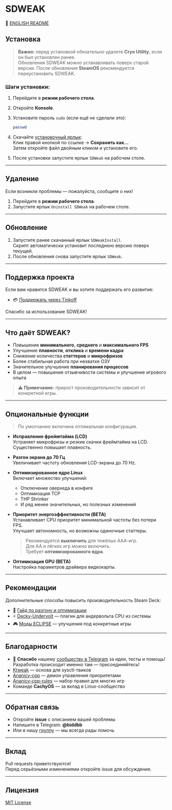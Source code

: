 # SDWEAK

📄 [ENGLISH README](README_ENG.md)

## Установка

> **Важно:** перед установкой обязательно удалите **Cryo Utility**, если он был установлен ранее.  
> Обновления SDWEAK можно устанавливать поверх старой версии. После обновления **SteamOS** рекомендуется переустановить SDWEAK.

### Шаги установки:

1. Перейдите в **режим рабочего стола**.
2. Откройте **Konsole**.
3. Установите пароль `sudo` (если ещё не сделали это):

   ```bash
   passwd
   ```

4. Скачайте [установочный ярлык](https://raw.githubusercontent.com/klen/SDWEAK/refs/heads/main/InstallSDWEAK.desktop):  
   Клик правой кнопкой по ссылке → **Сохранить как...**  
   Затем откройте файл двойным кликом и установите его.

5. После установки запустите ярлык `SDWeak` на рабочем столе.

---

## Удаление

Если возникли проблемы — пожалуйста, сообщите о них!

1. Перейдите в **режим рабочего стола**.
2. Запустите ярлык `Uninstall SDWeak` на рабочем столе.

---

## Обновление

1. Запустите ранее скачанный ярлык `SDWeakInstall`.  
   Скрипт автоматически установит последнюю версию поверх текущей.
2. После обновления снова запустите ярлык `SDWeak`.

---

## Поддержка проекта

Если вам нравится SDWEAK и вы хотите поддержать его развитие:

- 💳 [Поддержать через Tinkoff](https://www.tinkoff.ru/cf/8HHVDNi8VMS)

Спасибо за использование SDWEAK!

---

## Что даёт SDWEAK?

- Повышение **минимального**, **среднего** и **максимального FPS**
- Улучшение **плавности**, **отклика** и **времени кадра**
- Снижение количества **статтеров** и **микрофризов**
- Более стабильная работа при нехватке ОЗУ
- Значительное улучшение **планирования процессов**
- В целом — повышение отзывчивости системы и улучшение игрового опыта

> ⚠️ **Примечание:** прирост производительности зависит от конкретной игры.

---

## Опциональные функции

> По умолчанию включена оптимальная конфигурация.

- **Исправление фреймтайма (LCD)**  
  Устраняет микрофризы и резкие скачки фреймтайма на LCD. Существенно повышает плавность.

- **Разгон экрана до 70 Гц**  
  Увеличивает частоту обновления LCD-экрана до 70 Hz.

- **Оптимизированное ядро Linux**  
  Включает множество улучшений:

  - Отключение оверхеда в конфиге
  - Оптимизация TCP
  - THP Shrinker
  - И ряд менее значительных, но полезных изменений

- **Приоритет энергоэффективности (BETA)**  
  Устанавливает CPU приоритет минимальной частоты без потери FPS.  
  Улучшает автономность, но возможны одиночные статтеры.

  > Рекомендуется **выключить** для тяжёлых AAA-игр.  
  > Для AA и лёгких игр можно включить.  
  > Требует **оптимизированного ядра**.

- **Оптимизация GPU (BETA)**  
  Настройка параметров драйвера видеокарты.

---

## Рекомендации

Дополнительные способы повысить производительность Steam Deck:

- 🔧 [Гайд по разгону и оптимизации](http://deckoc.notion.site/STEAM-DECK-RUS-76e43eacaf8b400ab130692d2d099a02?pvs=4)
- ⚡ [Decky-Undervolt](https://github.com/totallynotbakadestroyer/Decky-Undervolt) — плагин для андервольта CPU из системы
- 🎮 [Моды ECLIPSE](https://t.me/kf4fr/850467) — улучшения под конкретные игры

---

## Благодарности

- 💬 **Спасибо** нашему [сообществу в Telegram](https://t.me/steamdeckoverclock) за идеи, тесты и помощь!  
  Разработка происходит именно там — присоединяйтесь!
- [Ktweak](https://github.com/tytydraco/KTweak) — основа для sysctl-твиков
- [Ananicy-cpp](https://gitlab.com/ananicy-cpp/ananicy-cpp) — демон управления приоритетами
- [Ananicy-cpp-rules](https://github.com/CachyOS/ananicy-rules) — набор правил для многих игр
- Команде **CachyOS** — за вклад в Linux-сообщество

---

## Обратная связь

- Откройте **issue** с описанием вашей проблемы
- Напишите в Telegram: **@biddbb**
- Или в нашу [группу](https://t.me/steamdeckoverclock) — мы всегда рады помочь

---

## Вклад

Pull requests приветствуются!  
Перед серьёзными изменениями откройте issue для обсуждения.

---

## Лицензия

[MIT License](https://choosealicense.com/licenses/mit/)
